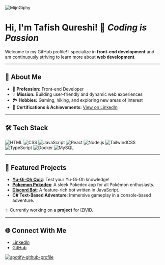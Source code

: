 ![MijnGiphy](https://media2.giphy.com/media/R4Pyf8ypD3z5npO9H9/giphy.gif)

# Hi, I'm Tafish Qureshi! 🚀 *Coding is Passion*  
Welcome to my GitHub profile! I specialize in **front-end development** and am continuously striving to learn more about **web development**.

---

## 🌟 **About Me**
- 🎯 **Profession:** Front-end Developer  
- 💡 **Mission:** Building user-friendly and dynamic web experiences  
- 🏞️ **Hobbies:** Gaming, hiking, and exploring new areas of interest  
- 🔗 **Certifications & Achievements:** [View on LinkedIn](https://www.linkedin.com/in/tafish-qureshi)  

---

## 🛠 **Tech Stack**
![HTML](https://img.shields.io/badge/HTML5-FF5733?style=for-the-badge&logo=html5&logoColor=white)
![CSS](https://img.shields.io/badge/CSS3-264de4?style=for-the-badge&logo=css3&logoColor=white)
![JavaScript](https://img.shields.io/badge/JavaScript-F7DF1E?style=for-the-badge&logo=javascript&logoColor=black)
![React](https://img.shields.io/badge/React-61DAFB?style=for-the-badge&logo=react&logoColor=black)
![Node.js](https://img.shields.io/badge/Node.js-339933?style=for-the-badge&logo=node.js&logoColor=white)
![TailwindCSS](https://img.shields.io/badge/TailwindCSS-38B2AC?style=for-the-badge&logo=tailwind-css&logoColor=white)
![TypeScript](https://img.shields.io/badge/TypeScript-3178C6?style=for-the-badge&logo=typescript&logoColor=white)
![Docker](https://img.shields.io/badge/Docker-2496ED?style=for-the-badge&logo=docker&logoColor=white)
![MySQL](https://img.shields.io/badge/MySQL-4479A1?style=for-the-badge&logo=mysql&logoColor=white)

---

## 🚀 **Featured Projects**
- **[Yu-Gi-Oh Quiz](https://github.com/Tafish-Qureshi/YugiohQuiz.git)**: Test your Yu-Gi-Oh knowledge!  
- **[Pokemon Pokedex](https://github.com/Tafish-Qureshi/Pokemon-Pokedex.git)**: A sleek Pokedex app for all Pokémon enthusiasts.  
- **[Discord Bot](https://github.com/Tafish-Qureshi/DiscordbotV14.git)**: A feature-rich bot written in JavaScript.  
- **C# Text-Based Adventure**: Immersive gameplay in a console-based adventure.

✨ Currently working on a **project** for iZiViD.

---

## 🌐 **Connect With Me**
- [LinkedIn](https://www.linkedin.com/in/tafish-qureshi)  
- [GitHub](https://github.com/Tafish-Qureshi)  


[![spotify-github-profile](https://spotify-github-profile.kittinanx.com/api/view?uid=darksiders1251&cover_image=true&theme=default&show_offline=false&background_color=121212&interchange=false)](https://github.com/kittinan/spotify-github-profile)
